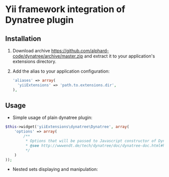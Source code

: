 Yii framework integration of Dynatree plugin
============================================

Installation
------------
1.  Download archive https://github.com/alphard-code/dynatree/archive/master.zip and extract it to your application's
extensions directory.
2.  Add the alias to your application configuration:  

    ```php
    'aliases' => array(
      'yiiExtensions' => 'path.to.extensions.dir',
    ),
    ```

Usage
-----
  
* Simple usage of plain dynatree plugin:
        
```php
$this->widget('yiiExtensions\dynatree\Dynatree', array(
	'options' => array(
  	    /**
         * Options that will be passed to Javascript constructor of Dynatree plugin.
         * @see http://wwwendt.de/tech/dynatree/doc/dynatree-doc.html#h4.1
		 */
	)
));
```

* Nested sets displaying and manipulation:
